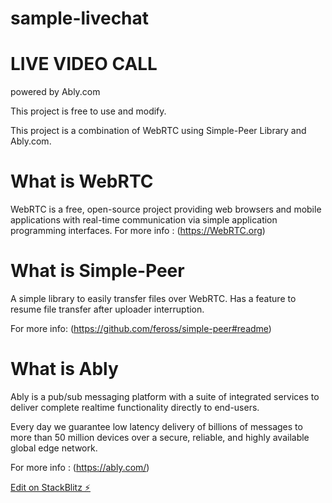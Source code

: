 # sample-livechat
# LIVE VIDEO CALL
powered by Ably.com

This project is free to use and modify.

This project is a combination of WebRTC using Simple-Peer Library and Ably.com.

# What is WebRTC

WebRTC is a free, open-source project providing web browsers and mobile applications with real-time communication via simple application programming interfaces.
For more info : (https://WebRTC.org)


# What is Simple-Peer

A simple library to easily transfer files over WebRTC. Has a feature to resume file transfer after uploader interruption.

For more info: (https://github.com/feross/simple-peer#readme)


# What is Ably

Ably is a pub/sub messaging platform with a suite of integrated services to deliver complete realtime functionality directly to end-users.

Every day we guarantee low latency delivery of billions of messages to more than 50 million devices over a secure, reliable, and highly available global edge network.

For more info : (https://ably.com/)

[Edit on StackBlitz ⚡️](https://stackblitz.com/edit/sample-livechat)